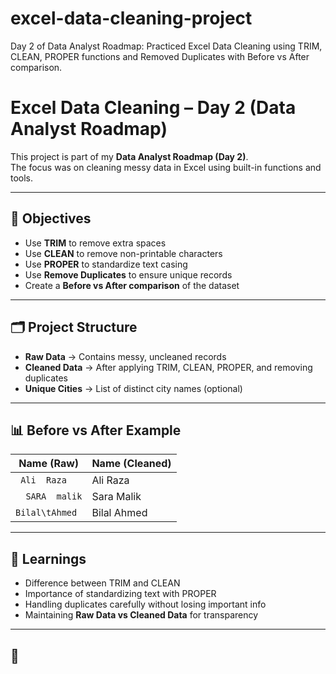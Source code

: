 # excel-data-cleaning-project
Day 2 of Data Analyst Roadmap: Practiced Excel Data Cleaning using TRIM, CLEAN, PROPER functions and Removed Duplicates with Before vs After comparison.
# Excel Data Cleaning – Day 2 (Data Analyst Roadmap)

This project is part of my **Data Analyst Roadmap (Day 2)**.  
The focus was on cleaning messy data in Excel using built-in functions and tools.

---

## 📌 Objectives
- Use **TRIM** to remove extra spaces  
- Use **CLEAN** to remove non-printable characters  
- Use **PROPER** to standardize text casing  
- Use **Remove Duplicates** to ensure unique records  
- Create a **Before vs After comparison** of the dataset  

---

## 🗂 Project Structure
- **Raw Data** → Contains messy, uncleaned records  
- **Cleaned Data** → After applying TRIM, CLEAN, PROPER, and removing duplicates  
- **Unique Cities** → List of distinct city names (optional)  

---

## 📊 Before vs After Example
| Name (Raw)        | Name (Cleaned) |
|-------------------|----------------|
| `  Ali  Raza `    | Ali Raza       |
| `   SARA  malik ` | Sara Malik     |
| `Bilal\tAhmed`    | Bilal Ahmed    |

---

## 🚀 Learnings
- Difference between TRIM and CLEAN  
- Importance of standardizing text with PROPER  
- Handling duplicates carefully without losing important info  
- Maintaining **Raw Data vs Cleaned Data** for transparency  

---

## 🔗 

